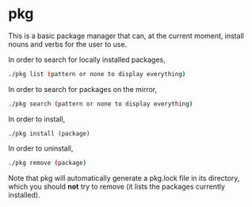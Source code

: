 # pkg

This is a basic package manager that can, at the current moment, install nouns and 
verbs for the user to use.

In order to search for locally installed packages,

```sh
./pkg list (pattern or none to display everything)
```

In order to search for packages on the mirror,

```sh
./pkg search (pattern or none to display everything)
```

In order to install,
```
./pkg install (package)
```

In order to uninstall,

```sh
./pkg remove (package)
```

Note that pkg will automatically generate a pkg.lock file in its directory, which you should **not** try to remove (it lists the packages currently installed).
